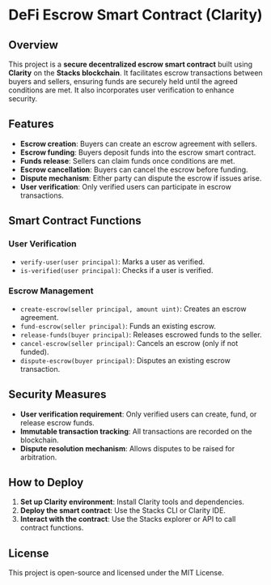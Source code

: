 # DeFi Escrow Smart Contract (Clarity)

## Overview
This project is a **secure decentralized escrow smart contract** built using **Clarity** on the **Stacks blockchain**. It facilitates escrow transactions between buyers and sellers, ensuring funds are securely held until the agreed conditions are met. It also incorporates user verification to enhance security.

## Features
- **Escrow creation**: Buyers can create an escrow agreement with sellers.
- **Escrow funding**: Buyers deposit funds into the escrow smart contract.
- **Funds release**: Sellers can claim funds once conditions are met.
- **Escrow cancellation**: Buyers can cancel the escrow before funding.
- **Dispute mechanism**: Either party can dispute the escrow if issues arise.
- **User verification**: Only verified users can participate in escrow transactions.

## Smart Contract Functions
### **User Verification**
- `verify-user(user principal)`: Marks a user as verified.
- `is-verified(user principal)`: Checks if a user is verified.

### **Escrow Management**
- `create-escrow(seller principal, amount uint)`: Creates an escrow agreement.
- `fund-escrow(seller principal)`: Funds an existing escrow.
- `release-funds(buyer principal)`: Releases escrowed funds to the seller.
- `cancel-escrow(seller principal)`: Cancels an escrow (only if not funded).
- `dispute-escrow(buyer principal)`: Disputes an existing escrow transaction.

## Security Measures
- **User verification requirement**: Only verified users can create, fund, or release escrow funds.
- **Immutable transaction tracking**: All transactions are recorded on the blockchain.
- **Dispute resolution mechanism**: Allows disputes to be raised for arbitration.

## How to Deploy
1. **Set up Clarity environment**: Install Clarity tools and dependencies.
2. **Deploy the smart contract**: Use the Stacks CLI or Clarity IDE.
3. **Interact with the contract**: Use the Stacks explorer or API to call contract functions.

## License
This project is open-source and licensed under the MIT License.


